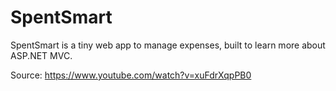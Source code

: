 # SpentSmart

SpentSmart is a tiny web app to manage expenses, built to learn more about ASP.NET MVC.


Source: https://www.youtube.com/watch?v=xuFdrXqpPB0
